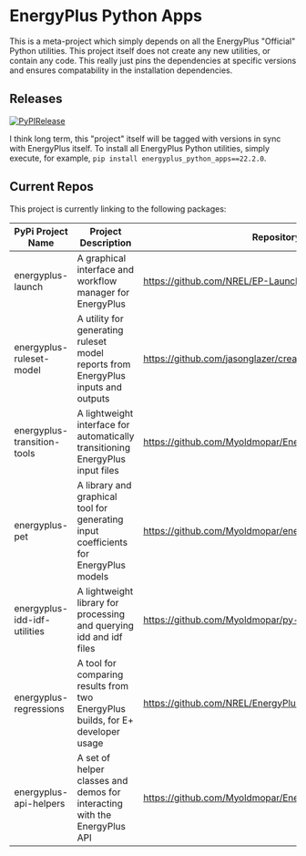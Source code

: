 # EnergyPlus Python Apps

This is a meta-project which simply depends on all the EnergyPlus "Official" Python utilities.
This project itself does not create any new utilities, or contain any code.
This really just pins the dependencies at specific versions and ensures compatability in the installation dependencies.

## Releases

[![PyPIRelease](https://github.com/Myoldmopar/EnergyPlusPythonApps/actions/workflows/release.yml/badge.svg)](https://github.com/Myoldmopar/EnergyPlusPythonApps/actions/workflows/release.yml)

I think long term, this "project" itself will be tagged with versions in sync with EnergyPlus itself.
To install all EnergyPlus Python utilities, simply execute, for example,  `pip install energyplus_python_apps==22.2.0`.

## Current Repos

This project is currently linking to the following packages:

| PyPi Project Name            | Project Description                                                                  | Repository                                                   |
|------------------------------|--------------------------------------------------------------------------------------|--------------------------------------------------------------|
| energyplus-launch            | A graphical interface and workflow manager for EnergyPlus                            | https://github.com/NREL/EP-Launch                            |
| energyplus-ruleset-model     | A utility for generating ruleset model reports from EnergyPlus inputs and outputs    | https://github.com/jasonglazer/createrulesetmodeldescription |
| energyplus-transition-tools  | A lightweight interface for automatically transitioning EnergyPlus input files       | https://github.com/Myoldmopar/EnergyPlusTransitionTools      |
| energyplus-pet               | A library and graphical tool for generating input coefficients for EnergyPlus models | https://github.com/Myoldmopar/energypluspet                  |
| energyplus-idd-idf-utilities | A lightweight library for processing and querying idd and idf files                  | https://github.com/Myoldmopar/py-idd-idf                     |
| energyplus-regressions       | A tool for comparing results from two EnergyPlus builds, for E+ developer usage      | https://github.com/NREL/EnergyPlusRegressionTool             |
| energyplus-api-helpers       | A set of helper classes and demos for interacting with the EnergyPlus API            | https://github.com/Myoldmopar/EnergyPlusAPIHelper            |



